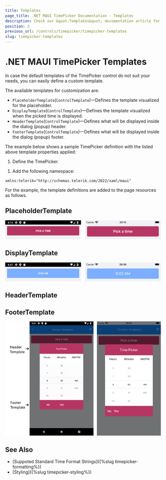 ```yaml
---
title: Templates
page_title: .NET MAUI TimePicker Documentation - Templates
description: Check our &quot;Templates&quot; documentation article for Telerik TimePicker for .NET MAUI.
position: 3
previous_url: /controls/timepicker/timepicker-templates
slug: timepicker-templates
---
```


# .NET MAUI TimePicker Templates

In case the default templates of the TimePicker control do not suit your needs, you can easily define a custom template.

The available templates for customization are:

* `PlaceholderTemplate`(`ControlTemplate`)&mdash;Defines the template visualized for the placeholder.  
* `DisplayTemplate`(`ControlTemplate`)&mdash;Defines the template visualized when the picked time is displayed.
* `HeaderTemplate`(`ControlTemplate`)&mdash;Defines what will be displayed inside the dialog (popup) header.
* `FooterTemplate`(`ControlTemplate`)&mdash;Defines what will be displayed inside the dialog (popup) footer.

The example below shows a sample TimePicker definition with the listed above template properties applied:

1. Define the TimePicker.

 <snippet id='timepicker-custom-templates' />

1. Add the following namespace:

 ```XAML
xmlns:telerik="http://schemas.telerik.com/2022/xaml/maui"
 ```

For the example, the template definitions are added to the page resources as follows.

## PlaceholderTemplate

<snippet id='timepicker-placeholder-template' />


![TimePicker PlaceholderTemplate](images/timepicker_placeholder_template.png)

## DisplayTemplate

<snippet id='timepicker-display-template' />

![TimePicker DisplayTemplate](images/timepicker_display_template.png)

## HeaderTemplate

<snippet id='timepicker-header-template' />

## FooterTemplate

<snippet id='timepicker-footer-template' />

![TimePicker FooterTemplate](images/timepicker_header_footer_template.png)


## See Also

- [Suppoted Standard Time Format Strings]({%slug timepicker-formatting%})
- [Styling]({%slug timepicker-styling%})
